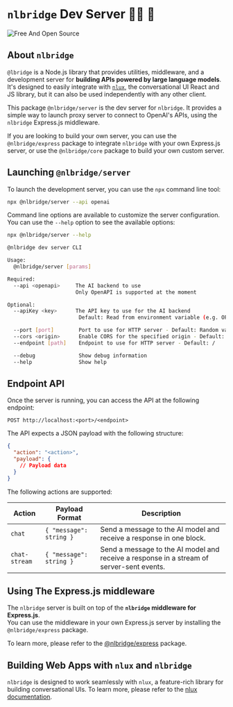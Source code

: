 # `nlbridge` Dev Server 🌲💬 🌉

![Free And Open Source](https://img.shields.io/badge/Free%20%26%20Open%20Source-1ccb61)

## About `nlbridge`

`@lbridge` is a Node.js library that provides utilities, middleware, and a development server for **building APIs
powered by large language models**. It's designed to easily integrate with [`nlux`](https://nlux.ai), the conversational
UI React and JS library, but it can also be used independently with any other client.

This package `@nlbridge/server` is the dev server for `nlbridge`. It provides a simple way to launch proxy
server to connect to OpenAI's APIs, using the `nlbridge` Express.js middleware.

If you are looking to build your own server, you can use the `@nlbridge/express` package to integrate `nlbridge` with
your own Express.js server, or use the `@nlbridge/core` package to build your own custom server.

## Launching `@nlbridge/server`

To launch the development server, you can use the `npx` command line tool:

```bash
npx @nlbridge/server --api openai
```

Command line options are available to customize the server configuration. You can use the `--help` option to see the
available options:

```bash
npx @nlbridge/server --help
```

```bash
@nlbridge dev server CLI

Usage:
  @nlbridge/server [params]

Required:
  --api <openapi>     The AI backend to use
                      Only OpenAPI is supported at the moment

Optional:
  --apiKey <key>      The API key to use for the AI backend
                       Default: Read from environment variable (e.g. OPENAI_API_KEY)

  --port [port]        Port to use for HTTP server - Default: Random value between 8000 and 8999
  --cors <origin>      Enable CORS for the specified origin - Default: "*"
  --endpoint [path]    Endpoint to use for HTTP server - Default: /

  --debug              Show debug information
  --help               Show help
```

## Endpoint API

Once the server is running, you can access the API at the following endpoint:

```
POST http://localhost:<port>/<endpoint>
```

The API expects a JSON payload with the following structure:

```json
{
  "action": "<action>",
  "payload": {
    // Payload data
  }
}
```

The following actions are supported:

| Action        | Payload Format          | Description                                                                              |
|---------------|-------------------------|------------------------------------------------------------------------------------------|
| `chat`        | `{ "message": string }` | Send a message to the AI model and receive a response in one block.                      |
| `chat-stream` | `{ "message": string }` | Send a message to the AI model and receive a response in a stream of server-sent events. |

## Using The Express.js middleware

The `nlbridge` server is built on top of the **`nlbridge` middleware for Express.js**.  
You can use the middleware in your own Express.js server by installing the `@nlbridge/express` package.

To learn more, please refer to the [@nlbridge/express](https://www.npmjs.com/package/@nlbridge/express) package.

## Building Web Apps with `nlux` and `nlbridge`

`nlbridge` is designed to work seamlessly with `nlux`, a feature-rich library for building conversational UIs.
To learn more, please refer to the [nlux documentation](https://nlux.dev).
